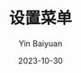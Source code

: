 ---
title: 设置菜单
index: true
order: 3
author: Yin Baiyuan
date: 2023-10-30
icon: book
category:
  - 使用指南
---